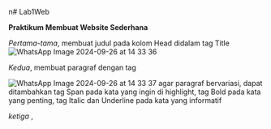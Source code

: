 n# Lab1Web

<b>Praktikum Membuat Website Sederhana</b>

<i>Pertama-tama</i>, membuat judul pada kolom Head didalam tag Title
![WhatsApp Image 2024-09-26 at 14 33 36](https://github.com/user-attachments/assets/470c67cc-3d3f-47c1-8fad-9fe7d07bb92e)

<i>Kedua</i>, membuat paragraf dengan tag <p>
![WhatsApp Image 2024-09-26 at 14 33 37](https://github.com/user-attachments/assets/42b196ea-dd10-425b-864c-340523baa989)
agar paragraf bervariasi, dapat ditambahkan tag Span pada kata yang ingin di highlight, tag Bold pada kata yang penting, tag Italic dan Underline pada kata yang informatif

<i>ketiga </i>, 
